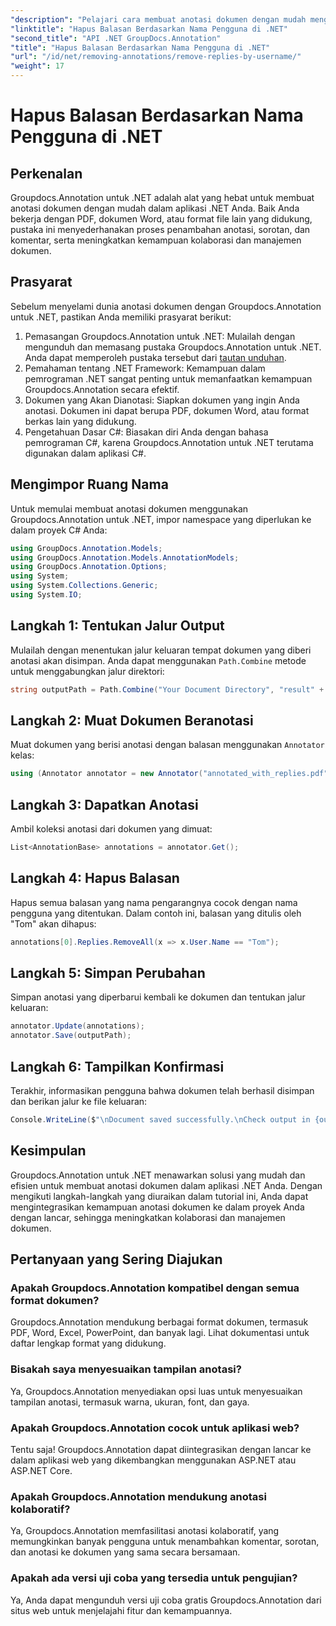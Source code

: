 ```yaml
---
"description": "Pelajari cara membuat anotasi dokumen dengan mudah menggunakan Groupdocs.Annotation for .NET. Tingkatkan kolaborasi dan manajemen dokumen dengan alat canggih ini."
"linktitle": "Hapus Balasan Berdasarkan Nama Pengguna di .NET"
"second_title": "API .NET GroupDocs.Annotation"
"title": "Hapus Balasan Berdasarkan Nama Pengguna di .NET"
"url": "/id/net/removing-annotations/remove-replies-by-username/"
"weight": 17
---
```


# Hapus Balasan Berdasarkan Nama Pengguna di .NET

## Perkenalan
Groupdocs.Annotation untuk .NET adalah alat yang hebat untuk membuat anotasi dokumen dengan mudah dalam aplikasi .NET Anda. Baik Anda bekerja dengan PDF, dokumen Word, atau format file lain yang didukung, pustaka ini menyederhanakan proses penambahan anotasi, sorotan, dan komentar, serta meningkatkan kemampuan kolaborasi dan manajemen dokumen.
## Prasyarat
Sebelum menyelami dunia anotasi dokumen dengan Groupdocs.Annotation untuk .NET, pastikan Anda memiliki prasyarat berikut:
1. Pemasangan Groupdocs.Annotation untuk .NET: Mulailah dengan mengunduh dan memasang pustaka Groupdocs.Annotation untuk .NET. Anda dapat memperoleh pustaka tersebut dari [tautan unduhan](https://releases.groupdocs.com/annotation/net/).
2. Pemahaman tentang .NET Framework: Kemampuan dalam pemrograman .NET sangat penting untuk memanfaatkan kemampuan Groupdocs.Annotation secara efektif.
3. Dokumen yang Akan Dianotasi: Siapkan dokumen yang ingin Anda anotasi. Dokumen ini dapat berupa PDF, dokumen Word, atau format berkas lain yang didukung.
4. Pengetahuan Dasar C#: Biasakan diri Anda dengan bahasa pemrograman C#, karena Groupdocs.Annotation untuk .NET terutama digunakan dalam aplikasi C#.

## Mengimpor Ruang Nama
Untuk memulai membuat anotasi dokumen menggunakan Groupdocs.Annotation untuk .NET, impor namespace yang diperlukan ke dalam proyek C# Anda:
```csharp
using GroupDocs.Annotation.Models;
using GroupDocs.Annotation.Models.AnnotationModels;
using GroupDocs.Annotation.Options;
using System;
using System.Collections.Generic;
using System.IO;
```
## Langkah 1: Tentukan Jalur Output
Mulailah dengan menentukan jalur keluaran tempat dokumen yang diberi anotasi akan disimpan. Anda dapat menggunakan `Path.Combine` metode untuk menggabungkan jalur direktori:
```csharp
string outputPath = Path.Combine("Your Document Directory", "result" + Path.GetExtension("input.pdf"));
```
## Langkah 2: Muat Dokumen Beranotasi
Muat dokumen yang berisi anotasi dengan balasan menggunakan `Annotator` kelas:
```csharp
using (Annotator annotator = new Annotator("annotated_with_replies.pdf"))
```
## Langkah 3: Dapatkan Anotasi
Ambil koleksi anotasi dari dokumen yang dimuat:
```csharp
List<AnnotationBase> annotations = annotator.Get();
```
## Langkah 4: Hapus Balasan
Hapus semua balasan yang nama pengarangnya cocok dengan nama pengguna yang ditentukan. Dalam contoh ini, balasan yang ditulis oleh "Tom" akan dihapus:
```csharp
annotations[0].Replies.RemoveAll(x => x.User.Name == "Tom");
```
## Langkah 5: Simpan Perubahan
Simpan anotasi yang diperbarui kembali ke dokumen dan tentukan jalur keluaran:
```csharp
annotator.Update(annotations);
annotator.Save(outputPath);
```
## Langkah 6: Tampilkan Konfirmasi
Terakhir, informasikan pengguna bahwa dokumen telah berhasil disimpan dan berikan jalur ke file keluaran:
```csharp
Console.WriteLine($"\nDocument saved successfully.\nCheck output in {outputPath}.");
```
## Kesimpulan
Groupdocs.Annotation untuk .NET menawarkan solusi yang mudah dan efisien untuk membuat anotasi dokumen dalam aplikasi .NET Anda. Dengan mengikuti langkah-langkah yang diuraikan dalam tutorial ini, Anda dapat mengintegrasikan kemampuan anotasi dokumen ke dalam proyek Anda dengan lancar, sehingga meningkatkan kolaborasi dan manajemen dokumen.
## Pertanyaan yang Sering Diajukan
### Apakah Groupdocs.Annotation kompatibel dengan semua format dokumen?
Groupdocs.Annotation mendukung berbagai format dokumen, termasuk PDF, Word, Excel, PowerPoint, dan banyak lagi. Lihat dokumentasi untuk daftar lengkap format yang didukung.
### Bisakah saya menyesuaikan tampilan anotasi?
Ya, Groupdocs.Annotation menyediakan opsi luas untuk menyesuaikan tampilan anotasi, termasuk warna, ukuran, font, dan gaya.
### Apakah Groupdocs.Annotation cocok untuk aplikasi web?
Tentu saja! Groupdocs.Annotation dapat diintegrasikan dengan lancar ke dalam aplikasi web yang dikembangkan menggunakan ASP.NET atau ASP.NET Core.
### Apakah Groupdocs.Annotation mendukung anotasi kolaboratif?
Ya, Groupdocs.Annotation memfasilitasi anotasi kolaboratif, yang memungkinkan banyak pengguna untuk menambahkan komentar, sorotan, dan anotasi ke dokumen yang sama secara bersamaan.
### Apakah ada versi uji coba yang tersedia untuk pengujian?
Ya, Anda dapat mengunduh versi uji coba gratis Groupdocs.Annotation dari situs web untuk menjelajahi fitur dan kemampuannya.